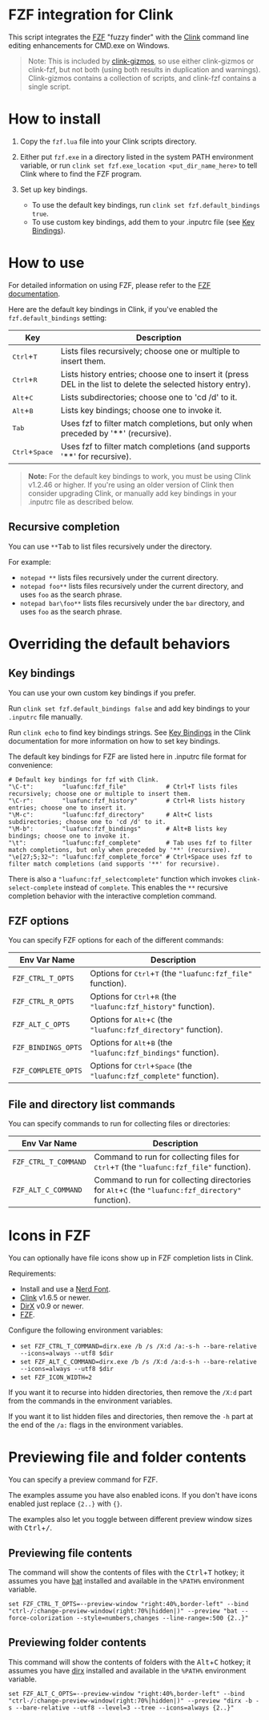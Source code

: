 # FZF integration for Clink

This script integrates the [FZF](https://nicedoc.io/junegunn/fzf) "fuzzy finder" with the [Clink](https://chrisant996.github.io/clink) command line editing enhancements for CMD.exe on Windows.

> Note: This is included by [clink-gizmos](https://github.com/chrisant996/clink-gizmos), so use either clink-gizmos or clink-fzf, but not both (using both results in duplication and warnings).  Clink-gizmos contains a collection of scripts, and clink-fzf contains a single script.

# How to install

1.  Copy the `fzf.lua` file into your Clink scripts directory.

2.  Either put `fzf.exe` in a directory listed in the system PATH environment variable, or run `clink set fzf.exe_location <put_dir_name_here>` to tell Clink where to find the FZF program.

3.  Set up key bindings.
    - To use the default key bindings, run `clink set fzf.default_bindings true`.
    - To use custom key bindings, add them to your .inputrc file (see [Key Bindings](#key-bindings)).

# How to use

For detailed information on using FZF, please refer to the [FZF documentation](https://nicedoc.io/junegunn/fzf).

Here are the default key bindings in Clink, if you've enabled the `fzf.default_bindings` setting:

Key | Description
-|-
<kbd>Ctrl</kbd>+<kbd>T</kbd>     | Lists files recursively; choose one or multiple to insert them.
<kbd>Ctrl</kbd>+<kbd>R</kbd>     | Lists history entries; choose one to insert it (press DEL in the list to delete the selected history entry).
<kbd>Alt</kbd>+<kbd>C</kbd>      | Lists subdirectories; choose one to 'cd /d' to it.
<kbd>Alt</kbd>+<kbd>B</kbd>      | Lists key bindings; choose one to invoke it.
<kbd>Tab</kbd>                   | Uses fzf to filter match completions, but only when preceded by '**' (recursive).
<kbd>Ctrl</kbd>+<kbd>Space</kbd> | Uses fzf to filter match completions (and supports '**' for recursive).

> **Note:** For the default key bindings to work, you must be using Clink v1.2.46 or higher.  If you're using an older version of Clink then consider upgrading Clink, or manually add key bindings in your .inputrc file as described below.

## Recursive completion

You can use `**`<kbd>Tab</kbd> to list files recursively under the directory.

For example:
- `notepad **` lists files recursively under the current directory.
- `notepad foo**` lists files recursively under the current directory, and uses `foo` as the search phrase.
- `notepad bar\foo**` lists files recursively under the `bar` directory, and uses `foo` as the search phrase.

# Overriding the default behaviors

## Key bindings

You can use your own custom key bindings if you prefer.

Run `clink set fzf.default_bindings false` and add key bindings to your `.inputrc` file manually.

Run `clink echo` to find key bindings strings.  See [Key Bindings](https://chrisant996.github.io/clink/clink.html#key-bindings) in the Clink documentation for more information on how to set key bindings.

The default key bindings for FZF are listed here in .inputrc file format for convenience:

```inputrc
# Default key bindings for fzf with Clink.
"\C-t":        "luafunc:fzf_file"           # Ctrl+T lists files recursively; choose one or multiple to insert them.
"\C-r":        "luafunc:fzf_history"        # Ctrl+R lists history entries; choose one to insert it.
"\M-c":        "luafunc:fzf_directory"      # Alt+C lists subdirectories; choose one to 'cd /d' to it.
"\M-b":        "luafunc:fzf_bindings"       # Alt+B lists key bindings; choose one to invoke it.
"\t":          "luafunc:fzf_complete"       # Tab uses fzf to filter match completions, but only when preceded by '**' (recursive).
"\e[27;5;32~": "luafunc:fzf_complete_force" # Ctrl+Space uses fzf to filter match completions (and supports '**' for recursive).
```

There is also a `"luafunc:fzf_selectcomplete"` function which invokes `clink-select-complete` instead of `complete`.  This enables the `**` recursive completion behavior with the interactive completion command.

## FZF options

You can specify FZF options for each of the different commands:

Env Var Name | Description
-|-
`FZF_CTRL_T_OPTS`   | Options for <kbd>Ctrl</kbd>+<kbd>T</kbd> (the `"luafunc:fzf_file"` function).
`FZF_CTRL_R_OPTS`   | Options for <kbd>Ctrl</kbd>+<kbd>R</kbd> (the `"luafunc:fzf_history"` function).
`FZF_ALT_C_OPTS`    | Options for <kbd>Alt</kbd>+<kbd>C</kbd> (the `"luafunc:fzf_directory"` function).
`FZF_BINDINGS_OPTS` | Options for <kbd>Alt</kbd>+<kbd>B</kbd> (the `"luafunc:fzf_bindings"` function).
`FZF_COMPLETE_OPTS` | Options for <kbd>Ctrl</kbd>+<kbd>Space</kbd> (the `"luafunc:fzf_complete"` function).

## File and directory list commands

You can specify commands to run for collecting files or directories:

Env Var Name | Description
-|-
`FZF_CTRL_T_COMMAND` | Command to run for collecting files for <kbd>Ctrl</kbd>+<kbd>T</kbd> (the `"luafunc:fzf_file"` function).
`FZF_ALT_C_COMMAND`  | Command to run for collecting directories for <kbd>Alt</kbd>+<kbd>C</kbd> (the `"luafunc:fzf_directory"` function).

# Icons in FZF

You can optionally have file icons show up in FZF completion lists in Clink.

Requirements:
- Install and use a [Nerd Font](https://nerdfonts.com).
- [Clink](https://github.com/chrisant996/clink) v1.6.5 or newer.
- [DirX](https://github.com/chrisant996/dirx) v0.9 or newer.
- [FZF](https://nicedoc.io/junegunn/fzf).

Configure the following environment variables:
- `set FZF_CTRL_T_COMMAND=dirx.exe /b /s /X:d /a:-s-h --bare-relative --icons=always --utf8 $dir`
- `set FZF_ALT_C_COMMAND=dirx.exe /b /s /X:d /a:d-s-h --bare-relative --icons=always --utf8 $dir`
- `set FZF_ICON_WIDTH=2`

If you want it to recurse into hidden directories, then remove the `/X:d` part from the commands in the environment variables.

If you want it to list hidden files and directories, then remove the `-h` part at the end of the `/a:` flags in the environment variables.

# Previewing file and folder contents

You can specify a preview command for FZF. 

The examples assume you have also enabled icons. If you don't have icons enabled just replace `{2..}` with `{}`.

The examples also let you toggle between different preview window sizes with <kbd>Ctrl</kbd>+<kbd>/</kbd>.

## Previewing file contents

The command will show the contents of files with the <kbd>Ctrl</kbd>+<kbd>T</kbd> hotkey; it assumes you have [bat](https://github.com/sharkdp/bat) installed and available in the `%PATH%` environment variable.

`set FZF_CTRL_T_OPTS=--preview-window "right:40%,border-left" --bind "ctrl-/:change-preview-window(right:70%|hidden|)" --preview "bat --force-colorization --style=numbers,changes --line-range=:500 {2..}"`

## Previewing folder contents

This command will show the contents of folders with the <kbd>Alt</kbd>+<kbd>C</kbd> hotkey; it assumes you have [dirx](https://github.com/chrisant996/dirx) installed and available in the `%PATH%` environment variable.

`set FZF_ALT_C_OPTS=--preview-window "right:40%,border-left" --bind "ctrl-/:change-preview-window(right:70%|hidden|)" --preview "dirx -b -s --bare-relative --utf8 --level=3 --tree --icons=always {2..}"`

